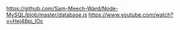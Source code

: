 https://github.com/Sam-Meech-Ward/Node-MySQL/blob/master/database.js
https://www.youtube.com/watch?v=Hej48pi_lOc